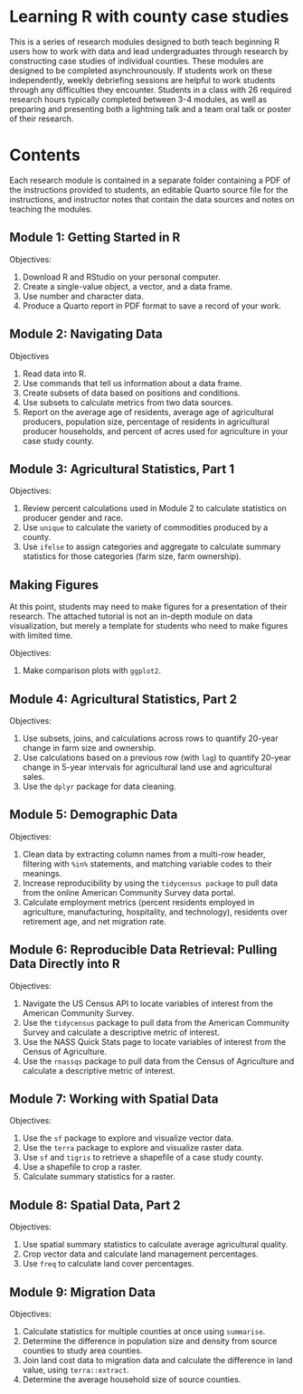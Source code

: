 # Learning R with county case studies
This is a series of research modules designed to both teach beginning R users how to work with data and lead undergraduates through research by constructing case studies of individual counties. These modules are designed to be completed asynchrounously. If students work on these independently, weekly debriefing sessions are helpful to work students through any difficulties they encounter. Students in a class with 26 required research hours typically completed between 3-4 modules, as well as preparing and presenting both a lightning talk and a team oral talk or poster of their research.

# Contents
Each research module is contained in a separate folder containing a PDF of the instructions provided to students, an editable Quarto source file for the instructions, and instructor notes that contain the data sources and notes on teaching the modules.

## Module 1: Getting Started in R

Objectives:
1. Download R and RStudio on your personal computer.
2. Create a single-value object, a vector, and a data frame.
3. Use number and character data.
4. Produce a Quarto report in PDF format to save a record of your work.

## Module 2: Navigating Data

Objectives
1. Read data into R.
2. Use commands that tell us information about a data frame.
3. Create subsets of data based on positions and conditions.
4. Use subsets to calculate metrics from two data sources.
5. Report on the average age of residents, average age of agricultural producers, population
size, percentage of residents in agricultural producer households, and percent of acres
used for agriculture in your case study county.

## Module 3: Agricultural Statistics, Part 1

Objectives:
1. Review percent calculations used in Module 2 to calculate statistics on producer gender
and race.
2. Use `unique` to calculate the variety of commodities produced by a county.
3. Use `ifelse` to assign categories and aggregate to calculate summary statistics for those
categories (farm size, farm ownership).

## Making Figures

At this point, students may need to make figures for a presentation of their research. The attached tutorial is not an in-depth module on data visualization, 
but merely a template for students who need to make figures with limited time.

Objectives:
1. Make comparison plots with `ggplot2`.

## Module 4: Agricultural Statistics, Part 2

Objectives:
1. Use subsets, joins, and calculations across rows to quantify 20-year change in farm size
and ownership.
2. Use calculations based on a previous row (with `lag`) to quantify 20-year change in 5-year
intervals for agricultural land use and agricultural sales.
3. Use the `dplyr` package for data cleaning.

## Module 5: Demographic Data

Objectives:
1. Clean data by extracting column names from a multi-row header, filtering with `%in%`
statements, and matching variable codes to their meanings.
2. Increase reproducibility by using the `tidycensus package` to pull data from the online
American Community Survey data portal.
3. Calculate employment metrics (percent residents employed in agriculture, manufacturing,
hospitality, and technology), residents over retirement age, and net migration rate.

## Module 6: Reproducible Data Retrieval: Pulling Data Directly into R

Objectives:
1. Navigate the US Census API to locate variables of interest from the American Community Survey.
2. Use the `tidycensus` package to pull data from the American Community Survey and
calculate a descriptive metric of interest.
3. Use the NASS Quick Stats page to locate variables of interest from the Census of Agriculture.
4. Use the `rnassqs` package to pull data from the Census of Agriculture and calculate a
descriptive metric of interest.

## Module 7: Working with Spatial Data

Objectives:
1. Use the `sf` package to explore and visualize vector data.
2. Use the `terra` package to explore and visualize raster data.
3. Use `sf` and `tigris` to retrieve a shapefile of a case study county.
4. Use a shapefile to crop a raster.
5. Calculate summary statistics for a raster.

## Module 8: Spatial Data, Part 2

Objectives:
1. Use spatial summary statistics to calculate average agricultural quality.
2. Crop vector data and calculate land management percentages.
3. Use `freq` to calculate land cover percentages.

## Module 9: Migration Data

Objectives:
1. Calculate statistics for multiple counties at once using `summarise`.
2. Determine the difference in population size and density from source counties to study
area counties.
3. Join land cost data to migration data and calculate the difference in land value, using
`terra::extract`.
4. Determine the average household size of source counties.
